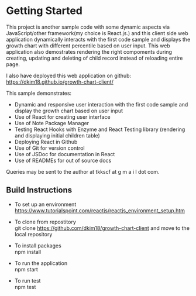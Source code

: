 # Getting Started

This project is another sample code with some dynamic aspects via JavaScript/other framework(my choice is React.js.) and this client side web application dynamically interacts with the first code sample and displays the growth chart with different percentile based on user input. This web application also demostrates rendering the right compoments during creating, updating and deleting of child record instead of reloading entire page.


I also have deployed this web application on github:<br>
<a href="https://dkim18.github.io/growth-chart-client/">https://dkim18.github.io/growth-chart-client/</a>


This sample demonstrates:
* Dynamic and responsive user interaction with the first code sample and display the growth chart based on user input
* Use of React for creating user interface
* Use of Note Package Manager
* Testing React Hooks with Enzyme and React Testing library (rendering and displaying initial children table)
* Deploying React in Github
* Use of Git for version control
* Use of JSDoc for documentation in React
* Use of READMEs for out of source docs


Queries may be sent to the author at tkkscf at g m a i l dot com.

## Build Instructions

* To set up an environment
<a href="https://www.tutorialspoint.com/reactjs/reactjs_environment_setup.htm">https://www.tutorialspoint.com/reactjs/reactjs_environment_setup.htm</a>


* To clone from repostitory<br>
git clone https://github.com/dkim18/growth-chart-client
and move to the local repository

* To install packages<br>
npm install


* To run the application<br>
npm start

* To run test<br>
npm test




